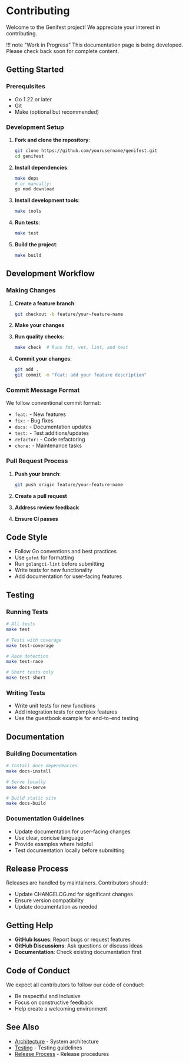 # Contributing

Welcome to the Genifest project! We appreciate your interest in contributing.

!!! note "Work in Progress"
    This documentation page is being developed. Please check back soon for complete content.

## Getting Started

### Prerequisites

- Go 1.22 or later
- Git
- Make (optional but recommended)

### Development Setup

1. **Fork and clone the repository**:
   ```bash
   git clone https://github.com/yourusername/genifest.git
   cd genifest
   ```

2. **Install dependencies**:
   ```bash
   make deps
   # or manually:
   go mod download
   ```

3. **Install development tools**:
   ```bash
   make tools
   ```

4. **Run tests**:
   ```bash
   make test
   ```

5. **Build the project**:
   ```bash
   make build
   ```

## Development Workflow

### Making Changes

1. **Create a feature branch**:
   ```bash
   git checkout -b feature/your-feature-name
   ```

2. **Make your changes**

3. **Run quality checks**:
   ```bash
   make check  # Runs fmt, vet, lint, and test
   ```

4. **Commit your changes**:
   ```bash
   git add .
   git commit -m "feat: add your feature description"
   ```

### Commit Message Format

We follow conventional commit format:
- `feat:` - New features
- `fix:` - Bug fixes
- `docs:` - Documentation updates
- `test:` - Test additions/updates
- `refactor:` - Code refactoring
- `chore:` - Maintenance tasks

### Pull Request Process

1. **Push your branch**:
   ```bash
   git push origin feature/your-feature-name
   ```

2. **Create a pull request**

3. **Address review feedback**

4. **Ensure CI passes**

## Code Style

- Follow Go conventions and best practices
- Use `gofmt` for formatting
- Run `golangci-lint` before submitting
- Write tests for new functionality
- Add documentation for user-facing features

## Testing

### Running Tests

```bash
# All tests
make test

# Tests with coverage
make test-coverage

# Race detection
make test-race

# Short tests only
make test-short
```

### Writing Tests

- Write unit tests for new functions
- Add integration tests for complex features
- Use the guestbook example for end-to-end testing

## Documentation

### Building Documentation

```bash
# Install docs dependencies
make docs-install

# Serve locally
make docs-serve

# Build static site
make docs-build
```

### Documentation Guidelines

- Update documentation for user-facing changes
- Use clear, concise language
- Provide examples where helpful
- Test documentation locally before submitting

## Release Process

Releases are handled by maintainers. Contributors should:
- Update CHANGELOG.md for significant changes
- Ensure version compatibility
- Update documentation as needed

## Getting Help

- **GitHub Issues**: Report bugs or request features
- **GitHub Discussions**: Ask questions or discuss ideas
- **Documentation**: Check existing documentation first

## Code of Conduct

We expect all contributors to follow our code of conduct:
- Be respectful and inclusive
- Focus on constructive feedback
- Help create a welcoming environment

## See Also

- [Architecture](architecture.md) - System architecture
- [Testing](testing.md) - Testing guidelines
- [Release Process](releases.md) - Release procedures